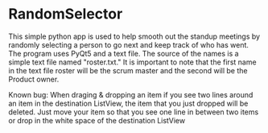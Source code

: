 # RandomSelector
This simple python app is used to help smooth out the standup meetings by randomly selecting a person to go next and keep track of who has went. The program uses PyQt5 and a text file. The source of the names is a simple text file named "roster.txt." It is important to note that the first name in the text file roster will be the scrum master and the second will be the Product owner. 

Known bug: When draging & dropping an item if you see two lines around an item in the destination ListView, the item that you just dropped will be deleted. Just move your item so that you see one line in between two items or drop in the white space of the destination ListView
